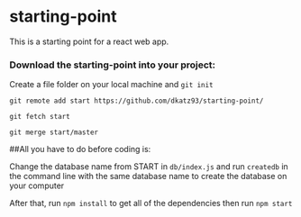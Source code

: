 # starting-point

This is a starting point for a react web app.

### Download the starting-point into your project:

Create a file folder on your local machine and ```git init ```

```git remote add start https://github.com/dkatz93/starting-point/```

```git fetch start```

```git merge start/master```

##All you have to do before coding is:

Change the database name from START in ```db/index.js``` and run ```createdb``` in the command line with the same database name to create the database on your computer

After that, run ```npm install``` to get all of the dependencies then run ```npm start```
